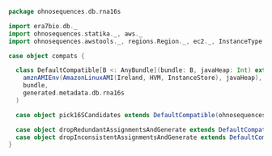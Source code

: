 
```scala
package ohnosequences.db.rna16s

import era7bio.db._
import ohnosequences.statika._, aws._
import ohnosequences.awstools._, regions.Region._, ec2._, InstanceType._, autoscaling._, s3._

case object compats {

  class DefaultCompatible[B <: AnyBundle](bundle: B, javaHeap: Int) extends Compatible(
    amznAMIEnv(AmazonLinuxAMI(Ireland, HVM, InstanceStore), javaHeap),
    bundle,
    generated.metadata.db.rna16s
  )

  case object pick16SCandidates extends DefaultCompatible(ohnosequences.db.rna16s.pick16SCandidates, javaHeap = 40)

  case object dropRedundantAssignmentsAndGenerate extends DefaultCompatible(ohnosequences.db.rna16s.dropRedundantAssignmentsAndGenerate, javaHeap = 10)
  case object dropInconsistentAssignmentsAndGenerate extends DefaultCompatible(ohnosequences.db.rna16s.dropInconsistentAssignmentsAndGenerate, javaHeap = 10)
}

```




[test/scala/dropRedundantAssignments.scala]: dropRedundantAssignments.scala.md
[test/scala/runBundles.scala]: runBundles.scala.md
[test/scala/mg7pipeline.scala]: mg7pipeline.scala.md
[test/scala/compats.scala]: compats.scala.md
[test/scala/dropInconsistentAssignments.scala]: dropInconsistentAssignments.scala.md
[test/scala/pick16SCandidates.scala]: pick16SCandidates.scala.md
[main/scala/package.scala]: ../../main/scala/package.scala.md
[main/scala/release.scala]: ../../main/scala/release.scala.md